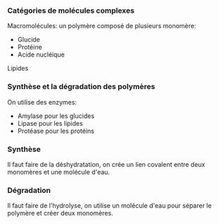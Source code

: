 ### Catégories de molécules complexes
Macromolécules: un polymère composé de plusieurs monomère:
- Glucide
- Protéine
- Acide nucléique

Lipides

### Synthèse et la dégradation des polymères
On utilise des enzymes:
- Amylase pour les glucides
- Lipase pour les lipides
- Protéase pour les protéins

### Synthèse
Il faut faire de la déshydratation, on crée un lien covalent entre deux monomères et une molécule d'eau.

### Dégradation
Il faut faire de l'hydrolyse, on utilise un molécule d'eau pour séparer le polymère et créer deux monomères.